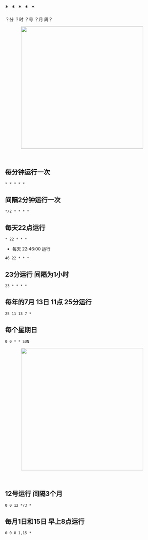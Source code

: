 ## ` * * * * *  `

？分  ？时   ？号  ？月   周？


<p align="center"><img src="https://cdn.jsdelivr.net/gh/zb9678/img@main/im7/03.12:00:07:30.png" style="width:400px;"></p><br>


## 每分钟运行一次


` * * * * *  `


## 间隔2分钟运行一次


` */2 * * * * ` 


## 每天22点运行  


` * 22 * * *  `

 
-  每天 22:46:00 运行  


` 46 22 * * * `


## 23分运行 间隔为1小时

` 23 * * * *  `




## 每年的7月 13日  11点  25分运行


` 25 11 13 7 * `



##  每个星期日


` 0 0 * * SUN `


<p align="center"><img src="https://cdn.jsdelivr.net/gh/zb9678/img@main/im7/03.11:23:40:18.png" style="width:400px;"></p><br>


##  12号运行  间隔3个月


` 0 0 12 */3 * `


## 每月1日和15日 早上8点运行
` 0 0 8 1,15 *  `






